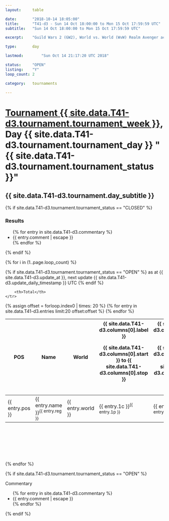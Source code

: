 ```yaml
---
layout: 	table

date: 		"2018-10-14 18:05:00"
title: 		"T41-d3 - Sun 14 Oct 18:00:00 to Mon 15 Oct 17:59:59 UTC"
subtitle: 	"Sun 14 Oct 18:00:00 to Mon 15 Oct 17:59:59 UTC"

excerpt:    "Guild Wars 2 (GW2), World vs. World (WvW) Realm Avenger achivement Tournament. \"Every Kill Counts\""

type:       day

lastmod: 		"Sun Oct 14 21:17:20 UTC 2018"

status:     "OPEN"
listing:    "Y"
loop_count: 2

category: 	tournaments

---
```

<div class="table_header">
    <h1><a href="{{ site.data.T41-d3.tournament.week_url }}">Tournament {{ site.data.T41-d3.tournament.tournament_week }}</a>, Day {{ site.data.T41-d3.tournament.tournament_day }} "{{ site.data.T41-d3.tournament.tournament_status }}"</h1>
    <h2>{{ site.data.T41-d3.tournament.day_subtitle }}</h2> 
</div>

{% if site.data.T41-d3.tournament.tournament_status == "CLOSED" %} 
<div class="commentary">
  <h3>Results</h3>
  <ul>
    {% for entry in site.data.T41-d3.commentary %}
    <li class="commentary_list">{{ entry.comment | escape }}</li>
    {% endfor %}
  </ul>
</div>
{% endif %}


{% for i in (1..page.loop_count) %}

{% if site.data.T41-d3.tournament.tournament_status == "OPEN" %} 
<span class="table_nextupdate">as at {{ site.data.T41-d3.update_at }}, next update {{ site.data.T41-d3.update_daily_timestamp }} UTC</span> 
{% endif %}

<table class="day_table">
  <colgroup>
    <col style="width:18px">
    <col style="width:55px">
    <col style="width:55px">
    <col style="width:12px">
    <col style="width:12px">
    <col style="width:12px">
    <col style="width:12px">
    <col style="width:12px">
    <col style="width:12px">
    <col style="width:12px">
    <col style="width:12px">
    <col style="width:12px">
    <col style="width:12px">
    <col style="width:12px">
    <col style="width:12px">
    <col style="width:12px">
    <col style="width:12px">
    <col style="width:12px">
    <col style="width:12px">
    <col style="width:12px">
    <col style="width:12px">
    <col style="width:12px">
    <col style="width:12px">
    <col style="width:12px">
    <col style="width:12px">
    <col style="width:12px">
    <col style="width:12px">
    <col style="width:18px">
  </colgroup>  
  <thead>
    <tr>
        <th>POS</th>
        <th class="AlignLeft">Name</th>
        <th class="AlignLeft">World</th>

<th><div class="label">{{ site.data.T41-d3.columns[0].label }}<p class="onhover">{{ site.data.T41-d3.columns[0].start }} to {{ site.data.T41-d3.columns[0].stop }}</p></div>​</th>
<th><div class="label">{{ site.data.T41-d3.columns[1].label }}<p class="onhover">{{ site.data.T41-d3.columns[1].start }} to {{ site.data.T41-d3.columns[1].stop }}</p></div>​</th>
<th><div class="label">{{ site.data.T41-d3.columns[2].label }}<p class="onhover">{{ site.data.T41-d3.columns[2].start }} to {{ site.data.T41-d3.columns[2].stop }}</p></div>​</th>
<th><div class="label">{{ site.data.T41-d3.columns[3].label }}<p class="onhover">{{ site.data.T41-d3.columns[3].start }} to {{ site.data.T41-d3.columns[3].stop }}</p></div>​</th>
<th><div class="label">{{ site.data.T41-d3.columns[4].label }}<p class="onhover">{{ site.data.T41-d3.columns[4].start }} to {{ site.data.T41-d3.columns[4].stop }}</p></div>​</th>
<th><div class="label">{{ site.data.T41-d3.columns[5].label }}<p class="onhover">{{ site.data.T41-d3.columns[5].start }} to {{ site.data.T41-d3.columns[5].stop }}</p></div>​</th>
<th><div class="label">{{ site.data.T41-d3.columns[6].label }}<p class="onhover">{{ site.data.T41-d3.columns[6].start }} to {{ site.data.T41-d3.columns[6].stop }}</p></div>​</th>
<th><div class="label">{{ site.data.T41-d3.columns[7].label }}<p class="onhover">{{ site.data.T41-d3.columns[7].start }} to {{ site.data.T41-d3.columns[7].stop }}</p></div>​</th>
<th><div class="label">{{ site.data.T41-d3.columns[8].label }}<p class="onhover">{{ site.data.T41-d3.columns[8].start }} to {{ site.data.T41-d3.columns[8].stop }}</p></div>​</th>
<th><div class="label">{{ site.data.T41-d3.columns[9].label }}<p class="onhover">{{ site.data.T41-d3.columns[9].start }} to {{ site.data.T41-d3.columns[9].stop }}</p></div>​</th>
<th><div class="label">{{ site.data.T41-d3.columns[10].label }}<p class="onhover">{{ site.data.T41-d3.columns[10].start }} to {{ site.data.T41-d3.columns[10].stop }}</p></div>​</th>

<th><div class="label">{{ site.data.T41-d3.columns[11].label }}<p class="onhover">{{ site.data.T41-d3.columns[11].start }} to {{ site.data.T41-d3.columns[11].stop }}</p></div>​</th>
<th><div class="label">{{ site.data.T41-d3.columns[12].label }}<p class="onhover">{{ site.data.T41-d3.columns[12].start }} to {{ site.data.T41-d3.columns[12].stop }}</p></div>​</th>
<th><div class="label">{{ site.data.T41-d3.columns[13].label }}<p class="onhover">{{ site.data.T41-d3.columns[13].start }} to {{ site.data.T41-d3.columns[13].stop }}</p></div>​</th>
<th><div class="label">{{ site.data.T41-d3.columns[14].label }}<p class="onhover">{{ site.data.T41-d3.columns[14].start }} to {{ site.data.T41-d3.columns[14].stop }}</p></div>​</th>
<th><div class="label">{{ site.data.T41-d3.columns[15].label }}<p class="onhover">{{ site.data.T41-d3.columns[15].start }} to {{ site.data.T41-d3.columns[15].stop }}</p></div>​</th>
<th><div class="label">{{ site.data.T41-d3.columns[16].label }}<p class="onhover">{{ site.data.T41-d3.columns[16].start }} to {{ site.data.T41-d3.columns[16].stop }}</p></div>​</th>
<th><div class="label">{{ site.data.T41-d3.columns[17].label }}<p class="onhover">{{ site.data.T41-d3.columns[17].start }} to {{ site.data.T41-d3.columns[17].stop }}</p></div>​</th>
<th><div class="label">{{ site.data.T41-d3.columns[18].label }}<p class="onhover">{{ site.data.T41-d3.columns[18].start }} to {{ site.data.T41-d3.columns[18].stop }}</p></div>​</th>
<th><div class="label">{{ site.data.T41-d3.columns[19].label }}<p class="onhover">{{ site.data.T41-d3.columns[19].start }} to {{ site.data.T41-d3.columns[19].stop }}</p></div>​</th>
<th><div class="label">{{ site.data.T41-d3.columns[20].label }}<p class="onhover">{{ site.data.T41-d3.columns[20].start }} to {{ site.data.T41-d3.columns[20].stop }}</p></div>​</th>

<th><div class="label">{{ site.data.T41-d3.columns[21].label }}<p class="onhover">{{ site.data.T41-d3.columns[21].start }} to {{ site.data.T41-d3.columns[21].stop }}</p></div>​</th>
<th><div class="label">{{ site.data.T41-d3.columns[22].label }}<p class="onhover">{{ site.data.T41-d3.columns[22].start }} to {{ site.data.T41-d3.columns[22].stop }}</p></div>​</th>
<th><div class="label">{{ site.data.T41-d3.columns[23].label }}<p class="onhover">{{ site.data.T41-d3.columns[23].start }} to {{ site.data.T41-d3.columns[23].stop }}</p></div>​</th>

        <th>Total</th>
    </tr>
  </thead>
  {% assign offset = forloop.index0 | times: 20 %}
<tbody>
{% for entry in site.data.T41-d3.entries limit:20 offset:offset %}
  <tr>
    <td class="pl{{ entry.pos }}">{{ entry.pos }}</td>
    <td class="AlignLeft">{{ entry.name }}<sup>{{ entry.reg }}</sup></td>
    <td class="AlignLeft">{{ entry.world }}</td>
    <td class="pl{{ entry.1p }}">{{ entry.1c }}<sup>{{ entry.1p }}</sup></td>
    <td class="pl{{ entry.2p }}">{{ entry.2c }}<sup>{{ entry.2p }}</sup></td>
    <td class="pl{{ entry.3p }}">{{ entry.3c }}<sup>{{ entry.3p }}</sup></td>
    <td class="pl{{ entry.4p }}">{{ entry.4c }}<sup>{{ entry.4p }}</sup></td>
    <td class="pl{{ entry.5p }}">{{ entry.5c }}<sup>{{ entry.5p }}</sup></td>
    <td class="pl{{ entry.6p }}">{{ entry.6c }}<sup>{{ entry.6p }}</sup></td>
    <td class="pl{{ entry.7p }}">{{ entry.7c }}<sup>{{ entry.7p }}</sup></td>
    <td class="pl{{ entry.8p }}">{{ entry.8c }}<sup>{{ entry.8p }}</sup></td>
    <td class="pl{{ entry.9p }}">{{ entry.9c }}<sup>{{ entry.9p }}</sup></td>
    <td class="pl{{ entry.10p }}">{{ entry.10c }}<sup>{{ entry.10p }}</sup></td>
    <td class="pl{{ entry.11p }}">{{ entry.11c }}<sup>{{ entry.11p }}</sup></td>
    <td class="pl{{ entry.12p }}">{{ entry.12c }}<sup>{{ entry.12p }}</sup></td>
    <td class="pl{{ entry.13p }}">{{ entry.13c }}<sup>{{ entry.13p }}</sup></td>
    <td class="pl{{ entry.14p }}">{{ entry.14c }}<sup>{{ entry.14p }}</sup></td>
    <td class="pl{{ entry.15p }}">{{ entry.15c }}<sup>{{ entry.15p }}</sup></td>
    <td class="pl{{ entry.16p }}">{{ entry.16c }}<sup>{{ entry.16p }}</sup></td>
    <td class="pl{{ entry.17p }}">{{ entry.17c }}<sup>{{ entry.17p }}</sup></td>
    <td class="pl{{ entry.18p }}">{{ entry.18c }}<sup>{{ entry.18p }}</sup></td>
    <td class="pl{{ entry.19p }}">{{ entry.19c }}<sup>{{ entry.19p }}</sup></td>
    <td class="pl{{ entry.20p }}">{{ entry.20c }}<sup>{{ entry.20p }}</sup></td>
    <td class="pl{{ entry.21p }}">{{ entry.21c }}<sup>{{ entry.21p }}</sup></td>
    <td class="pl{{ entry.22p }}">{{ entry.22c }}<sup>{{ entry.22p }}</sup></td>
    <td class="pl{{ entry.23p }}">{{ entry.23c }}<sup>{{ entry.23p }}</sup></td>
    <td class="pl{{ entry.24p }}">{{ entry.24c }}<sup>{{ entry.24p }}</sup></td>
    <td>{{ entry.total }}</td>
  </tr>
{% endfor %}  
</tbody>
</table>
<div class="leaderboard">
  <script async src="//pagead2.googlesyndication.com/pagead/js/adsbygoogle.js"></script>
  <!-- 728x90 -->
  <ins class="adsbygoogle"
       style="display:inline-block;width:728px;height:90px"
       data-ad-client="ca-pub-3274917281288240"
       data-ad-slot="3870538733"></ins>
  <script>
  (adsbygoogle = window.adsbygoogle || []).push({});
  </script>    
</div>
<br />
{% endfor %}

{% if site.data.T41-d3.tournament.tournament_status == "OPEN" %} 
<div class="commentary">
  <span class="commentary_title">Commentary</span>
  <ul>
    {% for entry in site.data.T41-d3.commentary %}
    <li class="commentary_list">{{ entry.comment | escape }}</li>
    {% endfor %}
  </ul>
</div>
{% endif %}


